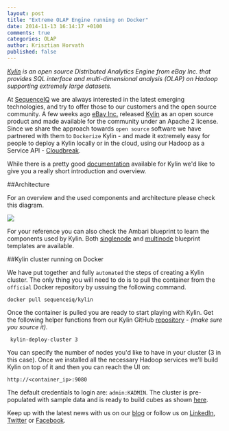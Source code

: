```yaml
---
layout: post
title: "Extreme OLAP Engine running on Docker"
date: 2014-11-13 16:14:17 +0100
comments: true
categories: OLAP
author: Krisztian Horvath
published: false
---
```


_[Kylin](https://github.com/KylinOLAP/Kylin) is an open source Distributed Analytics Engine from eBay Inc. that provides SQL interface and multi-dimensional analysis (OLAP) on Hadoop supporting extremely large datasets._

At [SequenceIQ](http://sequenceiq.com/) we are always interested in the latest emerging technologies, and try to offer those to our customers and the open source community. A few weeks ago [eBay Inc.](http://www.ebayinc.com/) released [Kylin](https://github.com/KylinOLAP/Kylin) as an open source product and made available for the community under an Apache 2 license. Since we share the approach towards `open source` software we have partnered with them to `Dockerize` Kylin - and made it extremely easy for people to deploy a Kylin locally or in the cloud, using our Hadoop as a Service API - [Cloudbreak](http://sequenceiq.com/cloudbreak/).


While there is a pretty good [documentation](http://www.kylin.io/document.html) available for Kylin we'd like to give you a really short introduction and overview.

##Architecture

For an overview and the used components and architecture please check this diagram.

![](https://raw.githubusercontent.com/sequenceiq/docker-kylin/master/img/kylin_diagram.png)

For your reference you can also check the Ambari blueprint to learn the components used by Kylin. Both [singlenode](https://raw.githubusercontent.com/sequenceiq/docker-kylin/master/kylin-singlenode.json) and [multinode](https://raw.githubusercontent.com/sequenceiq/docker-kylin/master/kylin-multinode.json) blueprint templates are available.

##Kylin cluster running on Docker

We have put together and fully `automated` the steps of creating a Kylin cluster. The only thing you will need to do is to pull the container from the `official` Docker repository by ussuing the following command.

```
docker pull sequenceiq/kylin
```

Once the container is pulled you are ready to start playing with Kylin. Get the following helper functions from our Kylin GitHub [repository](https://github.com/sequenceiq/docker-kylin/blob/master/ambari-functions) - _(make sure you source it)._

```
 kylin-deploy-cluster 3
```

You can specify the number of nodes you'd like to have in your cluster (3 in this case). Once we installed all the necessary Hadoop
services we'll build Kylin on top of it and then you can reach the UI on: 
```
http://<container_ip>:9080
```
The default credentials to login are: `admin:KADMIN`. The cluster is pre-populated with sample data and is ready to build cubes as shown [here](https://github.com/KylinOLAP/Kylin/wiki/Kylin-Cube-Creation-Tutorial).

Keep up with the latest news with us on our [blog](http://blog.sequenceiq.com/) or follow us
on [LinkedIn](https://www.linkedin.com/company/sequenceiq/), [Twitter](https://twitter.com/sequenceiq) or [Facebook](https://www.facebook).
